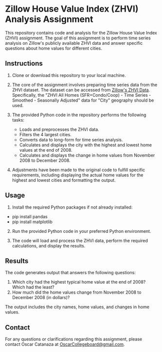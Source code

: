 # Zillow House Value Index (ZHVI) Analysis Assignment

This repository contains code and analysis for the Zillow House Value Index (ZHVI) assignment. The goal of this assignment is to perform time series analysis on Zillow's publicly available ZHVI data and answer specific questions about home values for different cities.

## Instructions

1. Clone or download this repository to your local machine.

2. The core of the assignment involves preparing time series data from the ZHVI dataset. The dataset can be accessed from [Zillow's ZHVI Data](https://www.zillow.com/research/data/). Specifically, the "ZHVI All Homes (SFR+Condo/Coop) - Time Series - Smoothed - Seasonally Adjusted" data for "City" geography should be used.

3. The provided Python code in the repository performs the following tasks:

   - Loads and preprocesses the ZHVI data.
   - Filters the 4 largest cities.
   - Converts data to long-form for time series analysis.
   - Calculates and displays the city with the highest and lowest home values at the end of 2008.
   - Calculates and displays the change in home values from November 2008 to December 2008.

4. Adjustments have been made to the original code to fulfill specific requirements, including displaying the actual home values for the highest and lowest cities and formatting the output.

## Usage

1. Install the required Python packages if not already installed:
- pip install pandas
- pip install matplotlib

2. Run the provided Python code in your preferred Python environment.

3. The code will load and process the ZHVI data, perform the required calculations, and display the results.

## Results

The code generates output that answers the following questions:

1. Which city had the highest typical home value at the end of 2008? Which had the least?
2. How much did the home values change from November 2008 to December 2008 (in dollars)?

The output includes the city names, home values, and changes in home values.

## Contact

For any questions or clarifications regarding this assignment, please contact Oscar Catanaza at OscarCollegeboard@gmail.com.


 
